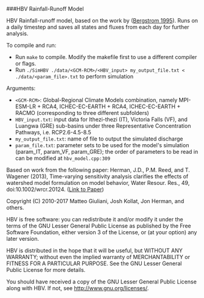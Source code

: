 ###HBV Rainfall-Runoff Model

HBV Rainfall-runoff model, based on the work by ([Bergstrom 1995](http://www.cabdirect.org/abstracts/19961904773.html)). Runs on a daily timestep and saves all states and fluxes from each day for further analysis. 

To compile and run:

* Run `make` to compile. Modify the makefile first to use a different compiler or flags.
* Run `./SimHBV ./data/<GCM-RCM>/<HBV_input> my_output_file.txt < ./data/<param_file>.txt` to perform simulation

Arguments:
* `<GCM-RCM>`: Global-Regional Climate Models combination, namely MPI-ESM-LR + RCA4, ICHEC-EC-EARTH + RCA4, ICHEC-EC-EARTH + RACMO (corresponding to three different subfolders)
* `HBV_input.txt`: input data for Ithezi-thezi (IT), Victoria Falls (VF), and Luangwa (GRE) sub-basins under three Representative Concentration Pathways, i.e. RCP2.6-4.5-8.5
* `my_output_file.txt`: name of file to output the simulated discharge
* `param_file.txt`: parameter sets to be used for the model's simulation (param_IT, param_VF, param_GRE); the order of parameters to be read in can be modified at `hbv_model.cpp:309`


Based on work from the following paper:
Herman, J.D., P.M. Reed, and T. Wagener (2013), Time-varying sensitivity analysis clarifies the effects of watershed model formulation on model behavior, Water Resour. Res., 49, doi:10.1002/wrcr.20124.
([Link to Paper](http://onlinelibrary.wiley.com/doi/10.1002/wrcr.20124/abstract))

Copyright (C) 2010-2017 Matteo Giuliani, Josh Kollat, Jon Herman, and others.

HBV is free software: you can redistribute it and/or modify
it under the terms of the GNU Lesser General Public License as published by
the Free Software Foundation, either version 3 of the License, or
(at your option) any later version.

HBV is distributed in the hope that it will be useful,
but WITHOUT ANY WARRANTY; without even the implied warranty of
MERCHANTABILITY or FITNESS FOR A PARTICULAR PURPOSE.  See the
GNU Lesser General Public License for more details.

You should have received a copy of the GNU Lesser General Public License
along with HBV.  If not, see <http://www.gnu.org/licenses/>.
